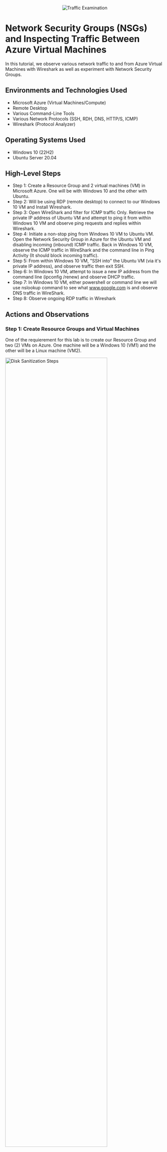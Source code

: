 <p align="center">
<img src="https://i.imgur.com/Ua7udoS.png" alt="Traffic Examination"/>
</p>

<h1>Network Security Groups (NSGs) and Inspecting Traffic Between Azure Virtual Machines</h1>
In this tutorial, we observe various network traffic to and from Azure Virtual Machines with Wireshark as well as experiment with Network Security Groups. <br />


<h2>Environments and Technologies Used</h2>

- Microsoft Azure (Virtual Machines/Compute)
- Remote Desktop
- Various Command-Line Tools
- Various Network Protocols (SSH, RDH, DNS, HTTP/S, ICMP)
- Wireshark (Protocol Analyzer)

<h2>Operating Systems Used </h2>

- Windows 10 (22H2)
- Ubuntu Server 20.04

<h2>High-Level Steps</h2>

- Step 1: Create a Resource Group and 2 virtual machines (VM) in Microsoft Azure. One will be with Windows 10 and the other with Ubuntu. 
- Step 2: Will be using RDP (remote desktop) to connect to our Windows 10 VM and Install Wireshark.
- Step 3: Open WireShark and filter for ICMP traffic Only. Retrieve the private IP address of Ubuntu VM and attempt to ping it from within Windows 10 VM and     observe ping requests and replies within Wireshark.
- Step 4: Initiate a non-stop ping from Windows 10 VM to Ubuntu VM. Open the Network Security Group in Azure for the Ubuntu VM and disabling incoming (inbound) ICMP traffic. Back in Windows 10 VM, observe the ICMP traffic in WireShark and the command line in Ping Activity (It should block incoming traffic).
- Step 5: From within Windows 10 VM, "SSH into" the Ubuntu VM (via it's private IP address), and observe traffic then exit SSH.
- Step 6: In Windows 10 VM, attempt to issue a new IP address from the command line (ipconfig /renew) and observe DHCP traffic.
- Step 7: In Windows 10 VM, either powershell or command line we will use nslookup command to see what www.google.com is and observe DNS traffic in WireShark.
- Step 8: Observe ongoing RDP traffic in Wireshark

<h2>Actions and Observations</h2>
<p></p>
  <h3>Step 1: Create Resource Groups and Virtual Machines</h3>
  One of the requierement for this lab is to create our Resource Group and two (2) VMs on Azure. One machine will be a Windows 10 (VM1) and the other will be a Linux machine (VM2).
<p>
<img src="https://imgur.com/a/RSCEVcr" height="80%" width="80%" alt="Disk Sanitization Steps"/>
</p>
<p>
Lorem ipsum dolor sit amet, consectetur adipiscing elit, sed do eiusmod tempor incididunt ut labore et dolore magna aliqua. Ut enim ad minim veniam, quis nostrud exercitation ullamco laboris nisi ut aliquip ex ea commodo consequat. Duis aute irure dolor in reprehenderit in voluptate velit esse cillum dolore eu fugiat nulla pariatur.
</p>
<br />

<p>
<img src="https://i.imgur.com/DJmEXEB.png" height="80%" width="80%" alt="Disk Sanitization Steps"/>
</p>
<p>
Lorem ipsum dolor sit amet, consectetur adipiscing elit, sed do eiusmod tempor incididunt ut labore et dolore magna aliqua. Ut enim ad minim veniam, quis nostrud exercitation ullamco laboris nisi ut aliquip ex ea commodo consequat. Duis aute irure dolor in reprehenderit in voluptate velit esse cillum dolore eu fugiat nulla pariatur.
</p>
<br />

<p>
<img src="https://i.imgur.com/DJmEXEB.png" height="80%" width="80%" alt="Disk Sanitization Steps"/>
</p>
<p>
Lorem ipsum dolor sit amet, consectetur adipiscing elit, sed do eiusmod tempor incididunt ut labore et dolore magna aliqua. Ut enim ad minim veniam, quis nostrud exercitation ullamco laboris nisi ut aliquip ex ea commodo consequat. Duis aute irure dolor in reprehenderit in voluptate velit esse cillum dolore eu fugiat nulla pariatur.
</p>
<br />
